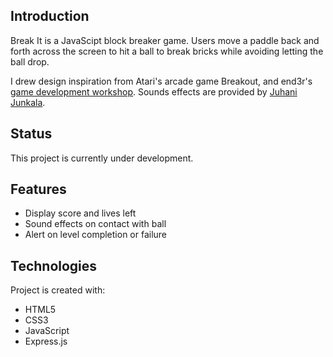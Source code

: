## Introduction

Break It is a JavaScipt block breaker game. Users move a paddle back
and forth across the screen to hit a ball to break bricks while avoiding letting the ball drop.

I drew design inspiration from Atari's arcade game Breakout, and
end3r's [game development workshop](https://github.com/end3r/Gamedev-Canvas-workshop/blob/gh-pages/lesson10.html). Sounds effects are provided by [Juhani Junkala](https://juhanijunkala.com/).

## Status

This project is currently under development.

## Features

- Display score and lives left
- Sound effects on contact with ball
- Alert on level completion or failure

## Technologies

Project is created with:

- HTML5
- CSS3
- JavaScript
- Express.js
